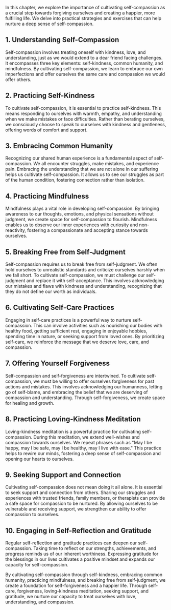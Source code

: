 
In this chapter, we explore the importance of cultivating self-compassion as a crucial step towards forgiving ourselves and creating a happier, more fulfilling life. We delve into practical strategies and exercises that can help nurture a deep sense of self-compassion.

**1. Understanding Self-Compassion**
------------------------------------

Self-compassion involves treating oneself with kindness, love, and understanding, just as we would extend to a dear friend facing challenges. It encompasses three key elements: self-kindness, common humanity, and mindfulness. By cultivating self-compassion, we learn to embrace our own imperfections and offer ourselves the same care and compassion we would offer others.

**2. Practicing Self-Kindness**
-------------------------------

To cultivate self-compassion, it is essential to practice self-kindness. This means responding to ourselves with warmth, empathy, and understanding when we make mistakes or face difficulties. Rather than berating ourselves, we consciously choose to speak to ourselves with kindness and gentleness, offering words of comfort and support.

**3. Embracing Common Humanity**
--------------------------------

Recognizing our shared human experience is a fundamental aspect of self-compassion. We all encounter struggles, make mistakes, and experience pain. Embracing the understanding that we are not alone in our suffering helps us cultivate self-compassion. It allows us to see our struggles as part of the human condition, fostering connection rather than isolation.

**4. Practicing Mindfulness**
-----------------------------

Mindfulness plays a vital role in developing self-compassion. By bringing awareness to our thoughts, emotions, and physical sensations without judgment, we create space for self-compassion to flourish. Mindfulness enables us to observe our inner experiences with curiosity and non-reactivity, fostering a compassionate and accepting stance towards ourselves.

**5. Breaking Free from Self-Judgment**
---------------------------------------

Self-compassion requires us to break free from self-judgment. We often hold ourselves to unrealistic standards and criticize ourselves harshly when we fall short. To cultivate self-compassion, we must challenge our self-judgment and replace it with self-acceptance. This involves acknowledging our mistakes and flaws with kindness and understanding, recognizing that they do not define our worth as individuals.

**6. Cultivating Self-Care Practices**
--------------------------------------

Engaging in self-care practices is a powerful way to nurture self-compassion. This can involve activities such as nourishing our bodies with healthy food, getting sufficient rest, engaging in enjoyable hobbies, spending time in nature, or seeking support from loved ones. By prioritizing self-care, we reinforce the message that we deserve love, care, and compassion.

**7. Offering Yourself Forgiveness**
------------------------------------

Self-compassion and self-forgiveness are intertwined. To cultivate self-compassion, we must be willing to offer ourselves forgiveness for past actions and mistakes. This involves acknowledging our humanness, letting go of self-blame, and embracing the belief that we are deserving of compassion and understanding. Through self-forgiveness, we create space for healing and growth.

**8. Practicing Loving-Kindness Meditation**
--------------------------------------------

Loving-kindness meditation is a powerful practice for cultivating self-compassion. During this meditation, we extend well-wishes and compassion towards ourselves. We repeat phrases such as "May I be happy, may I be safe, may I be healthy, may I live with ease." This practice helps to rewire our minds, fostering a deep sense of self-compassion and opening our hearts to ourselves.

**9. Seeking Support and Connection**
-------------------------------------

Cultivating self-compassion does not mean doing it all alone. It is essential to seek support and connection from others. Sharing our struggles and experiences with trusted friends, family members, or therapists can provide a safe space for compassion to be nurtured. By allowing ourselves to be vulnerable and receiving support, we strengthen our ability to offer compassion to ourselves.

**10. Engaging in Self-Reflection and Gratitude**
-------------------------------------------------

Regular self-reflection and gratitude practices can deepen our self-compassion. Taking time to reflect on our strengths, achievements, and progress reminds us of our inherent worthiness. Expressing gratitude for the blessings in our lives cultivates a positive mindset and expands our capacity for self-compassion.

By cultivating self-compassion through self-kindness, embracing common humanity, practicing mindfulness, and breaking free from self-judgment, we create a foundation for self-forgiveness and a happier life. Through self-care, forgiveness, loving-kindness meditation, seeking support, and gratitude, we nurture our capacity to treat ourselves with love, understanding, and compassion.
